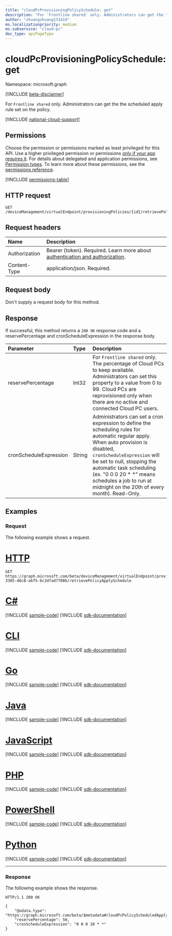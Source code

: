 ```yaml
---
title: "cloudPcProvisioningPolicySchedule: get"
description: "For `Frontline shared` only. Administrators can get the the scheduled apply rule set on the policy."
author: "zhuangzhuang131419"
ms.localizationpriority: medium
ms.subservice: "cloud-pc"
doc_type: apiPageType
---
```


# cloudPcProvisioningPolicySchedule: get

Namespace: microsoft.graph

[!INCLUDE [beta-disclaimer](../../includes/beta-disclaimer.md)]

For `Frontline shared` only. Administrators can get the the scheduled apply rule set on the policy.

[!INCLUDE [national-cloud-support](../../includes/global-us.md)]

## Permissions

Choose the permission or permissions marked as least privileged for this API. Use a higher privileged permission or permissions [only if your app requires it](/graph/permissions-overview#best-practices-for-using-microsoft-graph-permissions). For details about delegated and application permissions, see [Permission types](/graph/permissions-overview#permission-types). To learn more about these permissions, see the [permissions reference](/graph/permissions-reference).

<!-- { "blockType": "permissions", "name": "cloudpcprovisioningpolicyschedule_get" } -->
[!INCLUDE [permissions-table](../includes/permissions/cloudpcprovisioningpolicy-apply-permissions.md)]

## HTTP request

<!-- {
  "blockType": "ignored"
}
-->

``` http
GET /deviceManagement/virtualEndpoint/provisioningPolicies/{id}/retrievePolicyApplySchedule
```

## Request headers

|Name|Description|
|:---|:---|
|Authorization|Bearer {token}. Required. Learn more about [authentication and authorization](/graph/auth/auth-concepts).|
|Content-Type|application/json. Required.|

## Request body

Don't supply a request body for this method.

## Response

If successful, this method returns a `200 OK` response code and a reservePercentage and cronScheduleExpression in the response body.

|Parameter|Type|Description|
|:---|:---|:---|
|reservePercentage|Int32|For `Frontline shared` only. The percentage of Cloud PCs to keep available. Administrators can set this property to a value from 0 to 99. Cloud PCs are reprovisioned only when there are no active and connected Cloud PC users.|
|cronScheduleExpression|String|Administrators can set a cron expression to define the scheduling rules for automatic regular apply. When auto provision is disabled, `cronScheduleExpression` will be set to null, stopping the automatic task scheduling (ex. "0 0 0 20 * *" means schedules a job to run at midnight on the 20th of every month). Read-Only.|

## Examples

### Request

The following example shows a request.

# [HTTP](#tab/http)
<!-- {
  "blockType": "request",
  "name": "cloudpcprovisioningpolicyschedule_get"
}
-->

``` http
GET https://graph.microsoft.com/beta/deviceManagement/virtualEndpoint/provisioningPolicies/b0c2d35f-3385-46c8-a6f5-6c3dfad7708b/retrievePolicyApplySchedule
```

# [C#](#tab/csharp)
[!INCLUDE [sample-code](../includes/snippets/csharp/cloudpcreportsgetactionstatusreports-csharp-snippets.md)]
[!INCLUDE [sdk-documentation](../includes/snippets/snippets-sdk-documentation-link.md)]

# [CLI](#tab/cli)
[!INCLUDE [sample-code](../includes/snippets/cli/cloudpcreportsgetactionstatusreports-cli-snippets.md)]
[!INCLUDE [sdk-documentation](../includes/snippets/snippets-sdk-documentation-link.md)]

# [Go](#tab/go)
[!INCLUDE [sample-code](../includes/snippets/go/cloudpcreportsgetactionstatusreports-go-snippets.md)]
[!INCLUDE [sdk-documentation](../includes/snippets/snippets-sdk-documentation-link.md)]

# [Java](#tab/java)
[!INCLUDE [sample-code](../includes/snippets/java/cloudpcreportsgetactionstatusreports-java-snippets.md)]
[!INCLUDE [sdk-documentation](../includes/snippets/snippets-sdk-documentation-link.md)]

# [JavaScript](#tab/javascript)
[!INCLUDE [sample-code](../includes/snippets/javascript/cloudpcreportsgetactionstatusreports-javascript-snippets.md)]
[!INCLUDE [sdk-documentation](../includes/snippets/snippets-sdk-documentation-link.md)]

# [PHP](#tab/php)
[!INCLUDE [sample-code](../includes/snippets/php/cloudpcreportsgetactionstatusreports-php-snippets.md)]
[!INCLUDE [sdk-documentation](../includes/snippets/snippets-sdk-documentation-link.md)]

# [PowerShell](#tab/powershell)
[!INCLUDE [sample-code](../includes/snippets/powershell/cloudpcreportsgetactionstatusreports-powershell-snippets.md)]
[!INCLUDE [sdk-documentation](../includes/snippets/snippets-sdk-documentation-link.md)]

# [Python](#tab/python)
[!INCLUDE [sample-code](../includes/snippets/python/cloudpcreportsgetactionstatusreports-python-snippets.md)]
[!INCLUDE [sdk-documentation](../includes/snippets/snippets-sdk-documentation-link.md)]

---

### Response

The following example shows the response.

<!-- {
  "blockType": "response",
  "truncated": true
}
-->

``` http
HTTP/1.1 200 OK

{
    "@odata.type": "https://graph.microsoft.com/beta/$metadata#cloudPcPolicyScheduledApplyActionDetail",
    "reservePercentage": 50,
    "cronScheduleExpression": "0 0 0 20 * *"
}
```
